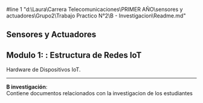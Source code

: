 #line 1 "d:\\Laura\\Carrera Telecomunicaciones\\PRIMER AÑO\\sensores y actuadores\\Grupo2\\Trabajo Practico N°2\\B - Investigacion\\Readme.md"

## Sensores y Actuadores
## Modulo 1: : Estructura de Redes IoT


Hardware de Dispositivos IoT.

---

**B investigación**:   
 Contiene documentos relacionados con la investigacion de los estudiantes
